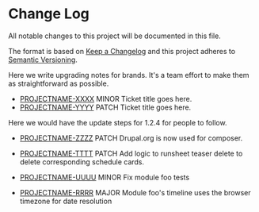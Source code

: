 # Change Log

All notable changes to this project will be documented in this file.

The format is based on [Keep a Changelog](http://keepachangelog.com/)
and this project adheres to [Semantic Versioning](http://semver.org/).

Here we write upgrading notes for brands. It's a team effort to make them as
straightforward as possible.

- [PROJECTNAME-XXXX](http://tickets.projectname.com/browse/PROJECTNAME-XXXX)
  MINOR Ticket title goes here.
- [PROJECTNAME-YYYY](http://tickets.projectname.com/browse/PROJECTNAME-YYYY)
  PATCH Ticket title goes here.

Here we would have the update steps for 1.2.4 for people to follow.

- [PROJECTNAME-ZZZZ](http://tickets.projectname.com/browse/PROJECTNAME-ZZZZ)
  PATCH Drupal.org is now used for composer.


- [PROJECTNAME-TTTT](http://tickets.projectname.com/browse/PROJECTNAME-TTTT)
  PATCH Add logic to runsheet teaser delete to delete corresponding
  schedule cards.


- [PROJECTNAME-UUUU](http://tickets.projectname.com/browse/PROJECTNAME-UUUU)
  MINOR Fix module foo tests
- [PROJECTNAME-RRRR](http://tickets.projectname.com/browse/PROJECTNAME-RRRR)
  MAJOR Module foo's timeline uses the browser timezone for date resolution 